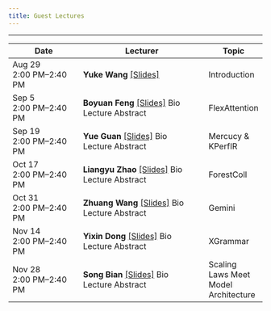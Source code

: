 ```yaml
---
title: Guest Lectures
---  
```


<style>
table th:first-of-type {
    width: 30%;
}
table th:nth-of-type(2) {
    width: 50%;
}
table th:nth-of-type(3) {
    width: 20%;
}

details summary {
    width: 200px;
    display: block; 
}
</style>

--- 
| Date   | Lecturer | Topic |
|--------|---------|-----------|
| <span style="float:left">Aug 29</span><span style="float:right">2:00 PM–2:40 PM</span> | **Yuke Wang** [[Slides]](./COMP620-MLSys-seminar_25Fall_lect1.pdf) | Introduction |
| <span style="float:left">Sep 5</span><span style="float:right">2:00 PM–2:40 PM</span> | **Boyuan Feng** [[Slides]](#)  <div style="display: inline-block;"><details><summary style="display: block; width: 100%; max-width: 200px">Bio</summary>Boyuan Feng is a PyTorch Core Developer working on PyTorch Compiler, Inductor, CUDAGraph, and Flex Attention.</details></div><div style="display: inline-block; margin-right: 10px;"><details><summary>Lecture Abstract</summary>FlexAttention is a novel compiler-driven programming model that allows implementing the majority of attention variants in a few lines of idiomatic PyTorch code. Since its release in PyTorch 2.5.0, many ML researchers have utilized it to customize their attention kernels without writing kernel code. In this talk, we present recent advances in FlexAttention. More details on our MLSys'25 paper (https://arxiv.org/pdf/2412.05496) and PyTorch Blog (https://pytorch.org/blog/flexattention-for-inference/)!</details></div> | FlexAttention |
| <span style="float:left">Sep 19</span><span style="float:right">2:00 PM–2:40 PM</span> | **Yue Guan** [[Slides]](#) <div style="display: inline-block;"><details><summary style="display: block; width: 100%; max-width: 200px">Bio</summary>Yue Guan is a postdoctoral researcher at the University of California, San Diego, working with Prof. Yufei Ding in the Picasso Lab. He received his Ph.D. in Computer Science from Shanghai Jiao Tong University under the supervision of Prof. Jingwen Leng. His research focuses on efficient deep learning systems, spanning model compression, compiler optimization, and system design. His work has been published in top venues such as SOSP, OSDI, ASPLOS and HPCA.</details></div><div style="display: inline-block; margin-right: 10px;"><details><summary>Lecture Abstract</summary>The rapid growth of large language models (LLMs) requires better compilers for efficient use of multi-GPU systems. In this talk, I will introduce Mercury, a compiler that manages remote GPU memory as part of the memory hierarchy to optimize computation, storage, and communication. I will also present KPerfIR, a tool that adds profiling directly into the compilation process to help analyze GPU kernel performance. These approaches show how integrating optimization and performance analysis in compilers can improve the scalability and efficiency of LLMs.</details></div> | Mercucy & KPerfIR |
| <span style="float:left">Oct 17</span><span style="float:right">2:00 PM–2:40 PM</span> | **Liangyu Zhao** [[Slides]](#) <div style="display: inline-block;"><details><summary style="display: block; width: 100%; max-width: 200px">Bio</summary>Liangyu Zhao is a fourth-year PhD student at the University of Washington, advised by Prof. Arvind Krishnamurthy. His research focuses on machine learning systems, with an emphasis on network communication for distributed machine learning. Currently, he is a research scientist intern at Meta AI & Systems Co-Design team.</details></div><div style="display: inline-block; margin-right: 10px;"><details><summary>Lecture Abstract</summary>As modern DNN models grow ever larger, collective communications between the accelerators (allreduce, etc.) emerge as a significant performance bottleneck. Designing efficient communication schedules is challenging, given today's heterogeneous and diverse network fabrics. We present ForestColl, a tool that generates throughput-optimal schedules for any network topology. ForestColl constructs broadcast/aggregation spanning trees as the communication schedule, achieving theoretical optimality. Its schedule generation runs in strongly polynomial time and is highly scalable. ForestColl supports any network fabrics, including both switching fabrics and direct accelerator connections. We evaluated ForestColl on multi-box AMD MI250 and NVIDIA DGX A100 platforms. ForestColl showed significant improvements over the vendors' own optimized communication libraries, RCCL and NCCL, across various settings and in LLM training. ForestColl also outperformed other state-of-the-art schedule generation techniques with both more efficient generated schedules and substantially faster schedule generation speed.</details></div> | ForestColl |
| <span style="float:left">Oct 31</span><span style="float:right">2:00 PM–2:40 PM</span> | **Zhuang Wang** [[Slides]](#) <div style="display: inline-block;"><details><summary style="display: block; width: 100%; max-width: 200px">Bio</summary>Zhuang Wang is an Applied Scientist at Amazon Web Services AI. He received his Ph.D. degree in Computer Science from Rice University in 2023, fortunately advised by Prof. T. S. Eugene Ng. His current research interests focus on efficient training and inference systems for large language models.</details></div><div style="display: inline-block; margin-right: 10px;"><details><summary>Lecture Abstract</summary>Frequent failures are observed during large model training due to large-scale resources involved and extended training time. This talk presents Gemini, a distributed training system that enables fast failure recovery for large model training by checkpointing to CPU memory of the host machines with much larger aggregated bandwidth. However, two challenges prevent naïvely checkpointing to CPU memory. First, the availability of checkpoints in CPU memory cannot be guaranteed when failures occur. Second, since the communication traffic for training and checkpointing share the same network, checkpoint traffic can interfere with training traffic and harm training throughput. To address these two challenges, we propose: 1) a provably near-optimal checkpoint placement strategy to maximize the probability of failure recovery from checkpoints in CPU memory; and 2) a checkpoint traffic scheduling algorithm to minimize, if not eliminate, the interference of checkpoint traffic on model training. Our evaluation shows that Gemini achieves optimal checkpoint frequency, i.e., every iteration, and incurs no overhead on training throughput for large model training.</details></div> | Gemini |
| <span style="float:left">Nov 14</span><span style="float:right">2:00 PM–2:40 PM</span> | **Yixin Dong** [[Slides]](#) <div style="display: inline-block;"><details><summary style="display: block; width: 100%; max-width: 200px">Bio</summary>Yixin Dong is a Ph.D. student at Carnegie Mellon University, advised by Prof. Tianqi Chen, and a part-time researcher at xAI. His research focuses on building efficient and verifiable LLM agents. Before that, he received his B.Eng in Computer Science from Shanghai Jiao Tong University. Yixin is also a major contributor to several widely adopted open-source projects, including Apache TVM, MLC-LLM, and XGrammar.</details></div><div style="display: inline-block; margin-right: 10px;"><details><summary>Lecture Abstract</summary>XGrammar has become the de facto standard for guided decoding in the industry. Guided decoding aims to ensure that the outputs of large language models conform to user-defined structures or grammars by applying additional token masks during decoding. Over the past year since the release of XGrammar, we have made significant improvements. In this talk, I will introduce two exciting advancements. First, on the performance side, we have accelerated grammar compilation and mask generation by leveraging the Earley parser, cross-grammar caching, and JIT grammar compilation. Second, in terms of supported structures, we have designed the Structural Tag, a JSON-based DSL that can describe complex structures, naturally aligning with the needs of LLM agents and now publicly available across all major LLM engines. Finally, we will look ahead to the future goals of XGrammar.</details></div> | XGrammar |
| <span style="float:left">Nov 28</span><span style="float:right">2:00 PM–2:40 PM</span> | **Song Bian** [[Slides]](#) <div style="display: inline-block;"><details><summary style="display: block; width: 100%; max-width: 200px">Bio</summary>Song Bian is a final-year Ph.D. student at the University of Wisconsin-Madison, advised by Prof. Shivaram Venkataraman. His research focuses on building efficient training systems and designing inference-efficient large language models.</details></div><div style="display: inline-block; margin-right: 10px;"><details><summary>Lecture Abstract</summary>Scaling the number of parameters and the size of training data has proven to be an effective strategy for improving large language model (LLM) performance. Yet, as these models grow increasingly powerful and widely deployed, the cost of inference has become a pressing concern. In view of this, I ask the following question: Can we explicitly capture the trade-off between inference efficiency and accuracy of large language models? In this talk, I will demonstrate that the architecture of large language models significantly affects their inference efficiency. Motivated by this observation, we propose a conditional scaling law that extends the Chinchilla framework by incorporating architectural factors. We also introduce a search framework for discovering model architectures that are both inference-efficient and accurate. Finally, using the proposed scaling law and search framework, we predict optimized model architectures that outperform LLaMA‑3.2 in both accuracy and inference throughput, under the same training budget.</details></div> | Scaling Laws Meet Model Architecture |